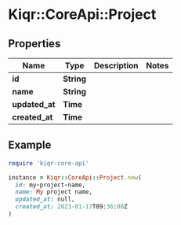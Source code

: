 # Kiqr::CoreApi::Project

## Properties

| Name | Type | Description | Notes |
| ---- | ---- | ----------- | ----- |
| **id** | **String** |  |  |
| **name** | **String** |  |  |
| **updated_at** | **Time** |  |  |
| **created_at** | **Time** |  |  |

## Example

```ruby
require 'kiqr-core-api'

instance = Kiqr::CoreApi::Project.new(
  id: my-project-name,
  name: My project name,
  updated_at: null,
  created_at: 2023-01-17T09:36:08Z
)
```

